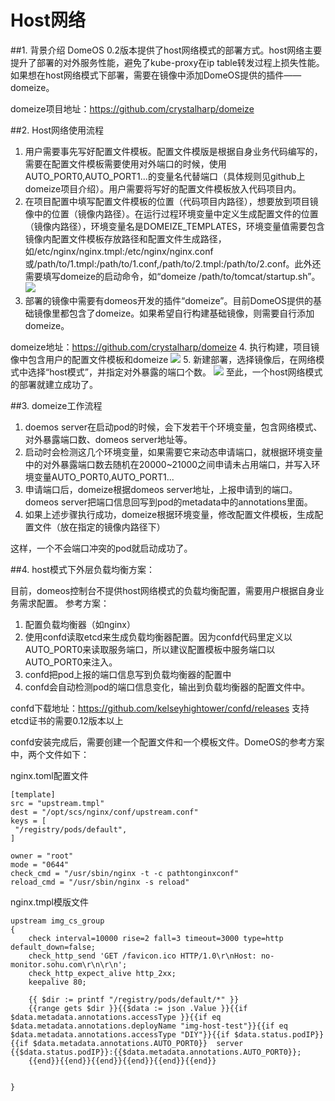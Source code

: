 # Host网络

##1. 背景介绍
DomeOS 0.2版本提供了host网络模式的部署方式。host网络主要提升了部署的对外服务性能，避免了kube-proxy在ip table转发过程上损失性能。如果想在host网络模式下部署，需要在镜像中添加DomeOS提供的插件——domeize。

domeize项目地址：https://github.com/crystalharp/domeize

##2. Host网络使用流程
1. 用户需要事先写好配置文件模板。配置文件模版是根据自身业务代码编写的，需要在配置文件模板需要使用对外端口的时候，使用AUTO_PORT0,AUTO_PORT1...的变量名代替端口（具体规则见github上domeize项目介绍）。用户需要将写好的配置文件模板放入代码项目内。
2. 在项目配置中填写配置文件模板的位置（代码项目内路径），想要放到项目镜像中的位置（镜像内路径）。在运行过程环境变量中定义生成配置文件的位置（镜像内路径），环境变量名是DOMEIZE_TEMPLATES，环境变量值需要包含镜像内配置文件模板存放路径和配置文件生成路径，如/etc/nginx/nginx.tmpl:/etc/nginx/nginx.conf或/path/to/1.tmpl:/path/to/1.conf,/path/to/2.tmpl:/path/to/2.conf。此外还需要填写domeize的启动命令，如“domeize /path/to/tomcat/startup.sh”。
![](http://881471b33d4f9.cdn.sohucs.com/q_mini/newproject68.jpg)
3. 部署的镜像中需要有domeos开发的插件“domeize”。目前DomeOS提供的基础镜像里都包含了domeize。如果希望自行构建基础镜像，则需要自行添加domeize。

  domeize地址：https://github.com/crystalharp/domeize
4. 执行构建，项目镜像中包含用户的配置文件模板和domeize
![](http://881471b33d4f9.cdn.sohucs.com/q_mini/newproject17.jpg)
5. 新建部署，选择镜像后，在网络模式中选择“host模式”，并指定对外暴露的端口个数。
![](http://881471b33d4f9.cdn.sohucs.com/q_mini/newproject69.jpg)
至此，一个host网络模式的部署就建立成功了。

##3. domeize工作流程
1. doemos server在启动pod的时候，会下发若干个环境变量，包含网络模式、对外暴露端口数、domeos server地址等。
2. 启动时会检测这几个环境变量，如果需要它来动态申请端口，就根据环境变量中的对外暴露端口数去随机在20000~21000之间申请未占用端口，并写入环境变量AUTO_PORT0,AUTO_PORT1...
3. 申请端口后，domeize根据domeos server地址，上报申请到的端口。domeos server把端口信息回写到pod的metadata中的annotations里面。
4. 如果上述步骤执行成功，domeize根据环境变量，修改配置文件模板，生成配置文件（放在指定的镜像内路径下）

这样，一个不会端口冲突的pod就启动成功了。


##4. host模式下外层负载均衡方案：

目前，domeos控制台不提供host网络模式的负载均衡配置，需要用户根据自身业务需求配置。
参考方案：
1. 配置负载均衡器（如nginx）
2. 使用confd读取etcd来生成负载均衡器配置。因为confd代码里定义以AUTO_PORT0来读取服务端口，所以建议配置模板中服务端口以AUTO_PORT0来注入。
3. confd把pod上报的端口信息写到负载均衡器的配置中
4. confd会自动检测pod的端口信息变化，输出到负载均衡器的配置文件中。

confd下载地址：https://github.com/kelseyhightower/confd/releases
支持etcd证书的需要0.12版本以上

confd安装完成后，需要创建一个配置文件和一个模板文件。DomeOS的参考方案中，两个文件如下：

nginx.toml配置文件

    [template]
    src = "upstream.tmpl"
    dest = "/opt/scs/nginx/conf/upstream.conf"
    keys = [
     "/registry/pods/default",
    ]
      
    owner = "root"
    mode = "0644"
    check_cmd = "/usr/sbin/nginx -t -c pathtonginxconf"
    reload_cmd = "/usr/sbin/nginx -s reload"
nginx.tmpl模版文件

    upstream img_cs_group
    {   
        check interval=10000 rise=2 fall=3 timeout=3000 type=http default_down=false;
        check_http_send 'GET /favicon.ico HTTP/1.0\r\nHost: no-monitor.sohu.com\r\n\r\n';
        check_http_expect_alive http_2xx;
        keepalive 80;
                                                                           
        {{ $dir := printf "/registry/pods/default/*" }}
        {{range gets $dir }}{{$data := json .Value }}{{if $data.metadata.annotations.accessType }}{{if eq $data.metadata.annotations.deployName "img-host-test"}}{{if eq $data.metadata.annotations.accessType "DIY"}}{{if $data.status.podIP}}{{if $data.metadata.annotations.AUTO_PORT0}}  server {{$data.status.podIP}}:{{$data.metadata.annotations.AUTO_PORT0}};
        {{end}}{{end}}{{end}}{{end}}{{end}}{{end}}
 
 
    }
